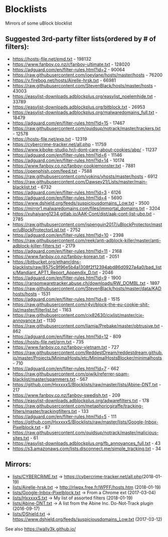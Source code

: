 # Blocklists
Mirrors of some uBlock blocklist 

## Suggested 3rd-party filter lists(ordered by # of filters):

* https://hosts-file.net/emd.txt - 198132
* https://www.fanboy.co.nz/r/fanboy-ultimate.txt - 128020
* https://adguard.com/en/filter-rules.html?id=2 - 90064
* https://raw.githubusercontent.com/joeylane/hosts/master/hosts - 76200
* https://v.firebog.net/hosts/Airelle-hrsk.txt - 66981
* https://raw.githubusercontent.com/StevenBlack/hosts/master/hosts - 43003
* https://easylist-downloads.adblockplus.org/easylist_noelemhide.txt - 33789
* https://easylist-downloads.adblockplus.org/bitblock.txt - 26953
* https://easylist-downloads.adblockplus.org/malwaredomains_full.txt - 18479
* https://adguard.com/en/filter-rules.html?id=15 - 17467
* https://raw.githubusercontent.com/quidsup/notrack/master/trackers.txt - 12578
* https://hosts-file.net/exp.txt - 12319
* https://cybercrime-tracker.net/all.php - 11759
* https://www.kiboke-studio.hr/i-dont-care-about-cookies/abp/ - 11237
* https://adguard.com/en/filter-rules.html?id=6 - 11146
* https://adguard.com/en/filter-rules.html?id=14 - 10174
* https://www.fanboy.co.nz/fanboy-cookiemonster.txt - 7881
* https://openphish.com/feed.txt - 7588
* https://raw.githubusercontent.com/vokins/yhosts/master/hosts - 6912
* https://raw.githubusercontent.com/Dawsey21/Lists/master/main-blacklist.txt - 6732
* https://adguard.com/en/filter-rules.html?id=3 - 6126
* https://adguard.com/en/filter-rules.html?id=4 - 5690
* https://www.dshield.org/feeds/suspiciousdomains_Low.txt - 3500
* https://mirror1.malwaredomains.com/files/immortal_domains.txt - 3204
* https://xuhaiyang1234.gitlab.io/AAK-Cont/dist/aak-cont-list-ubo.txt - 2785
* https://raw.githubusercontent.com/jspenguin2017/uBlockProtector/master/uBlockProtectorList.txt - 2752
* https://adguard.com/en/filter-rules.html?id=10 - 2398
* https://raw.githubusercontent.com/reek/anti-adblock-killer/master/anti-adblock-killer-filters.txt - 2179
* https://adguard.com/en/filter-rules.html?id=11 - 2168
* https://www.fanboy.co.nz/fanboy-korean.txt - 2051
* https://bitbucket.org/ethanr/dns-blacklists/raw/8575c9f96e5b4a1308f2f12394abd86d0927a4a0/bad_lists/Mandiant_APT1_Report_Appendix_D.txt - 2046
* https://adguard.com/en/filter-rules.html?id=9 - 1900
* https://ransomwaretracker.abuse.ch/downloads/RW_DOMBL.txt - 1897
* https://raw.githubusercontent.com/StevenBlack/hosts/master/data/KADhosts/hosts - 1531
* https://adguard.com/en/filter-rules.html?id=8 - 1515
* https://raw.githubusercontent.com/r4vi/block-the-eu-cookie-shit-list/master/filterlist.txt - 1163
* https://raw.githubusercontent.com/cjx82630/cjxlist/master/cjx-annoyance.txt - 1130
* https://raw.githubusercontent.com/liamja/Prebake/master/obtrusive.txt - 862
* https://adguard.com/en/filter-rules.html?id=12 - 809
* https://hosts-file.net/grm.txt - 735
* https://www.fanboy.co.nz/fanboy-vietnam.txt - 727
* https://raw.githubusercontent.com/ReddestDream/reddestdream.github.io/master/Projects/MinimalHosts/etc/MinimalHostsBlocker/minimalhosts - 710
* https://adguard.com/en/filter-rules.html?id=7 - 662
* https://raw.githubusercontent.com/piwik/referrer-spam-blacklist/master/spammers.txt - 567
* https://github.com/HxxxxxS/Blocklists/raw/master/lists/Abine-DNT.txt - 217
* https://www.fanboy.co.nz/fanboy-swedish.txt - 209
* https://easylist-downloads.adblockplus.org/adwarefilters.txt - 178
* https://raw.githubusercontent.com/metaphoricgiraffe/tracking-filters/master/trackingfilters.txt - 133
* https://adguard.com/en/filter-rules.html?id=5 - 111
* https://github.com/HxxxxxS/Blocklists/raw/master/lists/Google-Inbox-Pixelblock.txt - 87
* https://raw.githubusercontent.com/quidsup/notrack/master/malicious-sites.txt - 61
* https://easylist-downloads.adblockplus.org/fb_annoyances_full.txt - 43
* https://s3.amazonaws.com/lists.disconnect.me/simple_tracking.txt - 34

## Mirrors:
* [lists/CYBERCRiME.txt](https://github.com/HxxxxxS/Blocklists/raw/master/lists/CYBERCRiME.txt) -> https://cybercrime-tracker.net/all.php​​​​​ (2018-01-19)
* [lists/Airelle-hrsk.txt](https://github.com/HxxxxxS/Blocklists/raw/master/lists/Airelle-hrsk.txt) -> http://rlwpx.free.fr/WPFF/hosts.htm (2018-01-19)
* [lists/Google-Inbox-Pixelblock.txt](https://github.com/HxxxxxS/Blocklists/raw/master/lists/Google-Inbox-Pixelblock.txt) -> From a Chrome ext (2017-03-04)
* [lists/HxxxxxS.txt](https://github.com/HxxxxxS/Blocklists/raw/master/lists/HxxxxxS.txt) -> My list of assorted filters (2018-01-19)
* [lists/Abine-DNT.txt](https://github.com/HxxxxxS/Blocklists/raw/master/lists/Abine-DNT.txt) -> A list from the Abine Inc. Do-Not-Track plugin (2016-09-17)
* [lists/DShield.txt](https://github.com/HxxxxxS/Blocklists/raw/master/lists/DShield.txt) -> https://www.dshield.org/feeds/suspiciousdomains_Low.txt (2017-03-12)

See also https://wally3k.github.io/